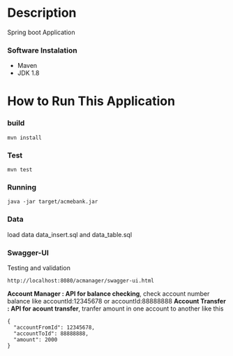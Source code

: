 # Description
Spring boot Application 
### Software Instalation
- Maven
- JDK 1.8

# How to Run This Application
### build
```
mvn install
```
### Test
```
mvn test
```
### Running
```
java -jar target/acmebank.jar
```
### Data
load data data_insert.sql and data_table.sql

### Swagger-UI
Testing and validation
```
http://localhost:8080/acmanager/swagger-ui.html
```
<b>Account Manager : API for balance checking</b>, check account number balance like accountId:12345678 or accountId:88888888
<b>Account Transfer : API for acount transfer</b>, tranfer amount in one account to another like this 
```
{
  "accountFromId": 12345678,
  "accountToId": 88888888,
  "amount": 2000
}
```

